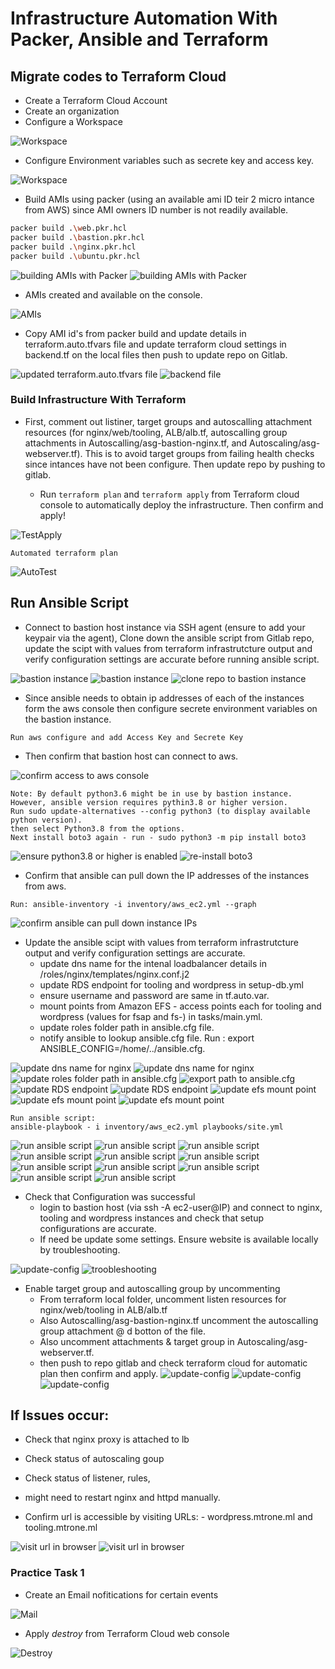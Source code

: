 # Infrastructure Automation With Packer, Ansible and Terraform


## Migrate codes to Terraform Cloud

- Create a Terraform Cloud Account
- Create an organization
- Configure a Workspace 

![Workspace](images/workspace1.png)

- Configure Environment variables such as secrete key and access key.

![Workspace](images/wsvariable.png)

- Build AMIs using packer (using an available ami ID teir 2 micro intance from AWS) since AMI owners ID number is not readily available.

```bash
packer build .\web.pkr.hcl
packer build .\bastion.pkr.hcl
packer build .\nginx.pkr.hcl  
packer build .\ubuntu.pkr.hcl   
```

![building AMIs with Packer](images/packer1.png)
![building AMIs with Packer](images/packer2.png)

- AMIs created and available on the console.

![AMIs](images/ami.png)

- Copy AMI id's from packer build and update details in terraform.auto.tfvars file and update terraform cloud settings in backend.tf on the local files then push to update repo on Gitlab. 

![updated terraform.auto.tfvars file](images/autoftvars.png)
![backend file](images/backend.png)


### Build Infrastructure With Terraform
- First, comment out listiner, target groups and autoscalling attachment resources (for nginx/web/tooling,  ALB/alb.tf, autoscalling group attachments in  Autoscalling/asg-bastion-nginx.tf, and Autoscaling/asg-webserver.tf). This is to avoid target groups from failing health checks since intances have not been configure.  Then update repo by pushing to gitlab.

    - Run ```terraform plan``` and ```terraform apply``` from Terraform cloud console to automatically deploy the infrastructure. Then confirm and apply!

![TestApply](images/test.png)

    Automated terraform plan

![AutoTest](images/autotest.png)



## Run Ansible Script 
- Connect to bastion host instance via SSH agent (ensure to add your keypair via the agent), Clone down the ansible script from  Gitlab repo, update the scipt with values from terraform infrastrutcture output and verify configuration settings are accurate before running ansible script.

![bastion instance](images/bastion1.png)
![bastion instance](images/bastion2.png)
![clone repo to bastion instance](images/bastion4.png)

- Since ansible needs to obtain ip addresses of each of the instances form the aws console then configure secrete environment variables on the bastion instance.
`````
Run aws configure and add Access Key and Secrete Key
`````
 - Then confirm that bastion host can connect to aws.

![confirm access to aws console](images/aws.png)

```
Note: By default python3.6 might be in use by bastion instance. However, ansible version requires pythin3.8 or higher version.
Run sudo update-alternatives --config python3 (to display available python version).
then select Python3.8 from the options.
Next install boto3 again - run - sudo python3 -m pip install boto3

```
![ensure python3.8 or higher is enabled](images/pythonv.png)
![re-install boto3](images/pythonv1.png)

- Confirm that ansible can pull down the IP addresses of the instances from aws.

`````
Run: ansible-inventory -i inventory/aws_ec2.yml --graph
`````
![confirm ansible can pull down instance IPs](images/ipaddresses.png)



- Update the ansible scipt with values from terraform infrastrutcture output and verify configuration settings are accurate.
    - update dns name for the intenal loadbalancer details in /roles/nginx/templates/nginx.conf.j2
    - update RDS endpoint for tooling and wordpress in  setup-db.yml
    - ensure username and password are same in tf.auto.var.
    -  mount points from Amazon EFS - access points each for tooling and wordpress (values for fsap and fs-) in tasks/main.yml.
    - update roles folder path in ansible.cfg file.
    - notify ansible to lookup ansible.cfg file. Run : export ANSIBLE_CONFIG=/home/../ansible.cfg.

![update dns name for nginx](images/updatedns1.png)
![update dns name for nginx](images/updatedns2.png)
![update roles folder path in ansible.cfg](images/rolespath.png)
![export path to ansible.cfg](images/exportpath.png)
![update RDS endpoint](images/rdsendpointooling.png)
![update RDS endpoint](images/rdsendpointwordpress.png)
![update efs mount point](images/efs.png)
![update efs mount point](images/efs1.png)
![update efs mount point](images/efs2.png)

```
Run ansible script: 
ansible-playbook - i inventory/aws_ec2.yml playbooks/site.yml
```
![run ansible script](images/ansibleconf1.png)
![run ansible script](images/ansibleconf2.png)
![run ansible script](images/ansibleconf3.png)
![run ansible script](images/ansibleconf4.png)
![run ansible script](images/ansibleconf5.png)
![run ansible script](images/ansibleconf6.png)
![run ansible script](images/ansibleconf7.png)
![run ansible script](images/ansibleconf8.png)
![run ansible script](images/ansibleconf9.png)
![run ansible script](images/ansibleconf10.png)
![run ansible script](images/ansibleconf11.png)



- Check that Configuration was successful
    - login to bastion host (via ssh -A ec2-user@IP) and connect to nginx, tooling and wordpress instances and check that setup configurations are accurate.
    - If need be update some settings. Ensure website is available locally by troubleshooting.

![update-config](images/update-config.php.png)
![troobleshooting](images/update-config.php2.png)



- Enable target group and autoscalling group by uncommenting 
    - From terraform local folder, uncomment listen resources for nginx/web/tooling in ALB/alb.tf
    - Also Autoscalling/asg-bastion-nginx.tf uncomment the autoscalling group attachment @ d botton of the file. 
    - Also uncomment attachments & target group in Autoscaling/asg-webserver.tf.
    - then push to repo gitlab and check terraform cloud for automatic plan then confirm and apply.
![update-config](images/albuncomment1.png)
![update-config](images/albuncomment3.png)
![update-config](images/from-uncommented.png)



## If Issues occur:
- Check that nginx proxy is attached to lb 
- Check status of autoscaling goup
- Check status of listener, rules,
- might need to restart nginx and httpd manually. 

- Confirm url is accessible by visiting URLs: - wordpress.mtrone.ml and tooling.mtrone.ml

![visit url in browser](images/website2.png)
![visit url in browser](images/website1.png)
 
### Practice Task 1

<!-- - Configure 3 branches in terraform-cloud repository for _dev_, _test_ and _prod_ environments
- Make neccesary configurations to trigger runs automatically for the _dev_ environment -->
- Create an Email nofitications for certain events

![Mail](images/mail.png)

- Apply _destroy_ from Terraform Cloud web console


![Destroy](images/destroy2.png)


<!-- ### Practice Task 2

- Create a simple Terraform repository that will be your module
- Import the module to your private registry
- Create a configuration that uses the module
- Create a workspace for the configuration 
- Deploy the infrastructure
- Destroy the deployment -->
